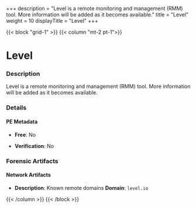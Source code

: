 +++
description = "Level is a remote monitoring and management (RMM) tool. More information will be added as it becomes available."
title = "Level"
weight = 10
displayTitle = "Level"
+++


{{< block "grid-1" >}}
{{< column "mt-2 pt-1">}}

# Level


### Description

Level is a remote monitoring and management (RMM) tool. More information will be added as it becomes available.




### Details


#### PE Metadata


- **Free**: No

- **Verification**: No





### Forensic Artifacts




#### Network Artifacts

- **Description**: Known remote domains
  **Domain**: `level.io`








{{< /column >}}
{{< /block >}}
